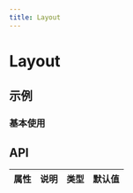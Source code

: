```yaml
---
title: Layout
---
```


# Layout

## 示例

### 基本使用

## API

| 属性 | 说明 | 类型 | 默认值 |
| ---- | ---- | ---- | ------ |

